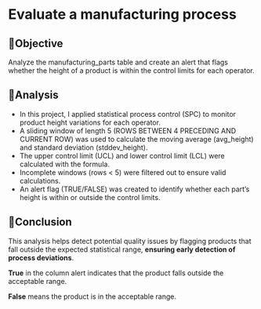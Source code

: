 # Evaluate a manufacturing process

## 🎯Objective
Analyze the manufacturing_parts table and create an alert that flags whether the height of a product is within the control limits for each operator.

## 🧩Analysis
- In this project, I applied statistical process control (SPC) to monitor product height variations for each operator.
- A sliding window of length 5 (ROWS BETWEEN 4 PRECEDING AND CURRENT ROW) was used to calculate the moving average (avg_height) and standard deviation (stddev_height).
- The upper control limit (UCL) and lower control limit (LCL) were calculated with the formula.
- Incomplete windows (rows < 5) were filtered out to ensure valid calculations.
- An alert flag (TRUE/FALSE) was created to identify whether each part’s height is within or outside the control limits.

## 🧭Conclusion
This analysis helps detect potential quality issues by flagging products that fall outside the expected statistical range, **ensuring early detection of process deviations**.

**True** in the column alert indicates that the product falls outside the acceptable range.

**False** means the product is in the acceptable range.
